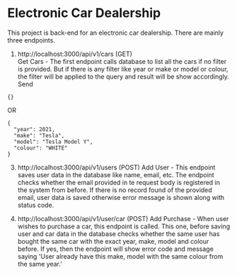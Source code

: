 # Electronic Car Dealership
This project is back-end for an electronic car dealership. There are mainly three endpoints.

1. http://localhost:3000/api/v1/cars (GET)\
Get Cars - The first endpoint calls database to list all the cars if no filter is provided. But if there is any filter like year or make or model or colour, the filter will be applied to the query and result will be show accordingly. Send
```
{}
```
OR
```
{
  "year": 2021,
  "make": "Tesla",
  "model": "Tesla Model Y",
  "colour": "WHITE" 
}
```
3. http://localhost:3000/api/v1/users (POST)
Add User - This endpoint saves user data in the database like name, email, etc. The endpoint checks whether the email provided in te request body is registered in the system from before. If there is no record found of the provided email, user data is saved otherwise error message is shown along with status code.

5. http://localhost:3000/api/v1/user/car (POST)
Add Purchase - When user wishes to purchase a car, this endpoint is called. This one, before saving user and car data in the database checks whether the same user has bought the same car with the exact year, make, model and colour before. If yes, then the endpoint will show error code and message saying 'User already have this make, model with the same colour from the same year.'
